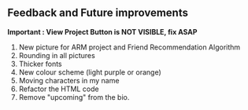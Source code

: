 ## Feedback and Future improvements

**Important : View Project Button is NOT VISIBLE, fix ASAP**

1. New picture for ARM project and Friend Recommendation Algorithm
2. Rounding in all pictures
3. Thicker fonts
4. New colour scheme (light purple or orange)
5. Moving characters in my name
6. Refactor the HTML code
7. Remove "upcoming" from the bio.